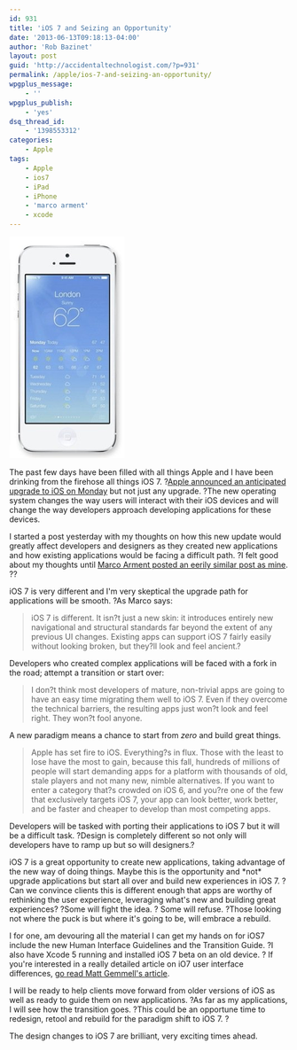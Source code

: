 ```yaml
---
id: 931
title: 'iOS 7 and Seizing an Opportunity'
date: '2013-06-13T09:18:13-04:00'
author: 'Rob Bazinet'
layout: post
guid: 'http://accidentaltechnologist.com/?p=931'
permalink: /apple/ios-7-and-seizing-an-opportunity/
wpgplus_message:
    - ''
wpgplus_publish:
    - 'yes'
dsq_thread_id:
    - '1398553312'
categories:
    - Apple
tags:
    - Apple
    - ios7
    - iPad
    - iPhone
    - 'marco arment'
    - xcode
---
```


![IOS7](/assets/img/2013/06/iOS7.jpg "iOS7.jpg")

The past few days have been filled with all things Apple and I have been drinking from the firehose all things iOS 7. ?[Apple announced an anticipated upgrade to iOS on Monday](http://www.apple.com/ios/ios7/) but not just any upgrade. ?The new operating system changes the way users will interact with their iOS devices and will change the way developers approach developing applications for these devices.

I started a post yesterday with my thoughts on how this new update would greatly affect developers and designers as they created new applications and how existing applications would be facing a difficult path. ?I felt good about my thoughts until [Marco Arment posted an eerily similar post as mine](http://www.marco.org/2013/06/11/fertile-ground). ??

iOS 7 is very different and I'm very skeptical the upgrade path for applications will be smooth. ?As Marco says:

> iOS 7 is different. It isn?t just a new skin: it introduces entirely new navigational and structural standards far beyond the extent of any previous UI changes. Existing apps can support iOS 7 fairly easily without looking broken, but they?ll look and feel ancient.?

Developers who created complex applications will be faced with a fork in the road; attempt a transition or start over:

> I don?t think most developers of mature, non-trivial apps are going to have an easy time migrating them well to iOS 7. Even if they overcome the technical barriers, the resulting apps just won?t look and feel right. They won?t fool anyone.

A new paradigm means a chance to start from *zero* and build great things.

> Apple has set fire to iOS. Everything?s in flux. Those with the least to lose have the most to gain, because this fall, hundreds of millions of people will start demanding apps for a platform with thousands of old, stale players and not many new, nimble alternatives. If you want to enter a category that?s crowded on iOS 6, and you?re one of the few that exclusively targets iOS 7, your app can look better, work better, and be faster and cheaper to develop than most competing apps.

Developers will be tasked with porting their applications to iOS 7 but it will be a difficult task. ?Design is completely different so not only will developers have to ramp up but so will designers.?

iOS 7 is a great opportunity to create new applications, taking advantage of the new way of doing things. Maybe this is the opportunity and \*not\* upgrade applications but start all over and build new experiences in iOS 7. ?Can we convince clients this is different enough that apps are worthy of rethinking the user experience, leveraging what's new and building great experiences? ?Some will fight the idea. ? Some will refuse. ?Those looking not where the puck is but where it's going to be, will embrace a rebuild.

I for one, am devouring all the material I can get my hands on for iOS7 include the new Human Interface Guidelines and the Transition Guide. ?I also have Xcode 5 running and installed iOS 7 beta on an old device. ? If you're interested in a really detailed article on iO7 user interface differences, [go read Matt Gemmell's article](http://mattgemmell.com/2013/06/12/ios-7/).

I will be ready to help clients move forward from older versions of iOS as well as ready to guide them on new applications. ?As far as my applications, I will see how the transition goes. ?This could be an opportune time to redesign, retool and rebuild for the paradigm shift to iOS 7. ?

The design changes to iOS 7 are brilliant, very exciting times ahead.